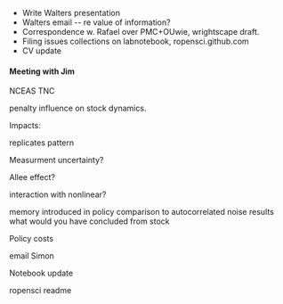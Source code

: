 

- Write Walters presentation
- Walters email -- re value of information?
- Correspondence w. Rafael over PMC+OUwie, wrightscape draft.
- Filing issues collections on labnotebook, ropensci.github.com
- CV update 


#### Meeting with Jim

NCEAS TNC

penalty influence on stock dynamics.  


Impacts:

  replicates pattern

  Measurment uncertainty?

  Allee effect? 

  interaction with nonlinear?

  memory introduced in policy
  comparison to autocorrelated noise results 
  what would you have concluded from stock 
  

Policy costs 

email Simon

Notebook update

ropensci readme

